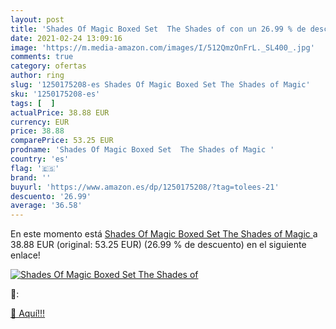 ```yaml
---
layout: post
title: 'Shades Of Magic Boxed Set  The Shades of con un 26.99 % de descuento'
date: 2021-02-24 13:09:16
image: 'https://m.media-amazon.com/images/I/512QmzOnFrL._SL400_.jpg'
comments: true
category: ofertas
author: ring
slug: '1250175208-es Shades Of Magic Boxed Set The Shades of Magic'
sku: '1250175208-es'
tags: [  ]
actualPrice: 38.88 EUR
currency: EUR
price: 38.88
comparePrice: 53.25 EUR
prodname: 'Shades Of Magic Boxed Set  The Shades of Magic '
country: 'es'
flag: '🇪🇸'
brand: ''
buyurl: 'https://www.amazon.es/dp/1250175208/?tag=tolees-21'
descuento: '26.99'
average: '36.58'
---
```


En este momento está [Shades Of Magic Boxed Set  The Shades of Magic ](https://www.amazon.es/dp/1250175208/?tag=tolees-21) a 38.88 EUR (original: 53.25 EUR) (26.99 %  de descuento) en el siguiente enlace!

[![Shades Of Magic Boxed Set  The Shades of](https://m.media-amazon.com/images/I/512QmzOnFrL._SL400_.jpg)](https://www.amazon.es/dp/1250175208/?tag=tolees-21)

🔎:


[🛒 Aquí!!!](https://www.amazon.es/dp/1250175208/?tag=tolees-21)
